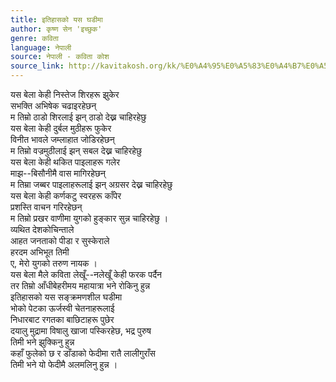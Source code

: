 ```yaml
---
title: इतिहासको यस घडीमा
author: कृष्ण सेन 'इच्छुक'
genre: कविता
language: नेपाली
source: नेपाली - कविता कोश
source_link: http://kavitakosh.org/kk/%E0%A4%95%E0%A5%83%E0%A4%B7%E0%A5%8D%E0%A4%A3_%E0%A4%B8%E0%A5%87%E0%A4%A8_%27%E0%A4%87%E0%A4%9A%E0%A5%8D%E0%A4%9B%E0%A5%81%E0%A4%95%27
---
```


यस बेला केही निस्तेज शिरहरू झुकेर  
सभक्ति अभिषेक चढाइरहेछन्  
म तिम्रो ठाडो शिरलाई झन् ठाडो देख्न चाहिरहेछु  
यस बेला केही दुर्बल मुठीहरू फुकेर  
विनीत भावले जम्लाहात जोडिरहेछन्  
म तिम्रो वज्रमुठीलाई झन् सबल देख्न चाहिरहेछु  
यस बेला केही थकित पाइलाहरू गलेर  
माझ--बिसौनीमै वास मागिरहेछन्  
म तिम्रा जब्बर पाइलाहरूलाई झन् अग्रसर देख्न चाहिरहेछु  
यस बेला केही कर्णकटु स्वरहरू काँपेर  
प्रशस्ति वाचन गरिरहेछन्  
म तिम्रो प्रखर वाणीमा युगको हुङ्कार सुन्न चाहिरहेछु ।  
व्यथित देशकोचिन्ताले  
आहत जनताको पीडा र सुस्केराले  
हरदम अभिभूत तिमी  
ए, मेरो युगको तरुण नायक ।  
यस बेला मैले कविता लेखूँ--नलेखूँ केही फरक पर्दैन  
तर तिम्रो आँधीबेहरीमय महायात्रा भने रोकिनु हुन्न  
इतिहासको यस सङ्क्रमणशील घडीमा  
भोको पेटका ऊर्जस्वी चेतनाहरूलाई  
निधारबाट रगतका बाछिटाहरू पुछेर  
दयालु मुद्रामा विषालु खाजा पस्किरहेछ, भद्र पुरुष  
तिमी भने झुक्किनु हुन्न  
कहाँ फुलेको छ र डाँडाको फेदीमा रातै लालीगुराँस  
तिमी भने यो फेदीमै अलमलिनु हुन्न ।
